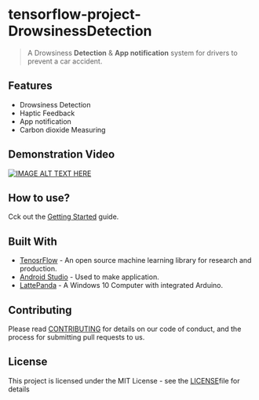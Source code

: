 # tensorflow-project-DrowsinessDetection
> A Drowsiness **Detection** & **App notification** system for drivers to prevent a car accident.

## Features

- Drowsiness Detection 
- Haptic Feedback
- App notification
- Carbon dioxide Measuring

 
## Demonstration Video
[![IMAGE ALT TEXT HERE](https://img.youtube.com/vi/R6F7me2vLsI/0.jpg)](https://youtu.be/R6F7me2vLsI)


## How to use?

Cck out the [Getting Started](https://emily7485.github.io/2019/08/19/pj-drowsy/) guide.


## Built With

* [TenosrFlow](https://www.tensorflow.org/) - An open source machine learning library for research and production.
* [Android Studio](https://developer.android.com/studio/?gclid=EAIaIQobChMIuoHf5PHn4gIVhqqWCh1m5Av5EAAYASAAEgJjQ_D_BwE) - Used to make application.
* [LattePanda](https://www.lattepanda.com/) - A Windows 10 Computer with integrated Arduino.


## Contributing

Please read [CONTRIBUTING](https://gist.github.com/emily7485/be9662f632063012c84f394ab0ff423b) for details on our code of conduct, and the process for submitting pull requests to us.


## License

This project is licensed under the MIT License - see the [LICENSE](https://gist.github.com/emily7485/22bbc7aa64f6c8ee33850ad88bafdfcf)file for details


